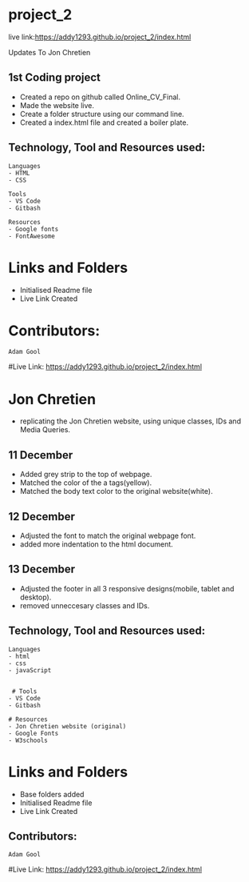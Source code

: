# project_2
live link:https://addy1293.github.io/project_2/index.html

Updates To Jon Chretien
## 1st Coding project

- Created a repo on github called Online_CV_Final.
- Made the website live.
- Create a folder structure using our command line.
- Created a index.html file and created a boiler plate.

## Technology, Tool and Resources used:

```
Languages
- HTML
- CSS

```

```
Tools
- VS Code
- Gitbash

```

```
Resources
- Google fonts
- FontAwesome

````

# Links and Folders
- Initialised Readme file
- Live Link Created

# Contributors:
    Adam Gool

#Live Link:
https://addy1293.github.io/project_2/index.html

# Jon Chretien 

- replicating the Jon Chretien website, using unique classes, IDs and Media Queries.

## 11 December 

- Added grey strip to the top of webpage.
- Matched the color of the a tags(yellow).
- Matched the body text color to the original website(white).

## 12 December 

- Adjusted the font to match the original webpage font. 
- added more indentation to the html document.

## 13 December

- Adjusted the footer in all 3 responsive designs(mobile, tablet and desktop).
- removed unneccesary classes and IDs.

## Technology, Tool and Resources used:

```
Languages
- html 
- css
- javaScript


```

```
 # Tools
- VS Code
- Gitbash

 ```

 ```
 # Resources
 - Jon Chretien website (original)
 - Google Fonts
 - W3schools
 
 ````

 # Links and Folders
 - Base folders added
 - Initialised Readme file
 - Live Link Created

 ## Contributors: 
    Adam Gool
    
#Live Link:
https://addy1293.github.io/project_2/index.html
 

